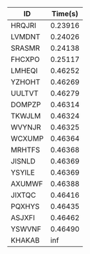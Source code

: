 |ID|Time(s)|
|-|-|
|HRQJRI|0.23916|
|LVMDNT|0.24026|
|SRASMR|0.24138|
|FHCXPO|0.25117|
|LMHEQI|0.46252|
|YZHOHT|0.46269|
|UULTVT|0.46279|
|DOMPZP|0.46314|
|TKWJLM|0.46324|
|WVYNJR|0.46325|
|WCXUMP|0.46364|
|MRHTFS|0.46368|
|JISNLD|0.46369|
|YSYILE|0.46369|
|AXUMWF|0.46388|
|JIXTQC|0.46416|
|PQXHYS|0.46435|
|ASJXFI|0.46462|
|YSWVNF|0.46490|
|KHAKAB|inf|
